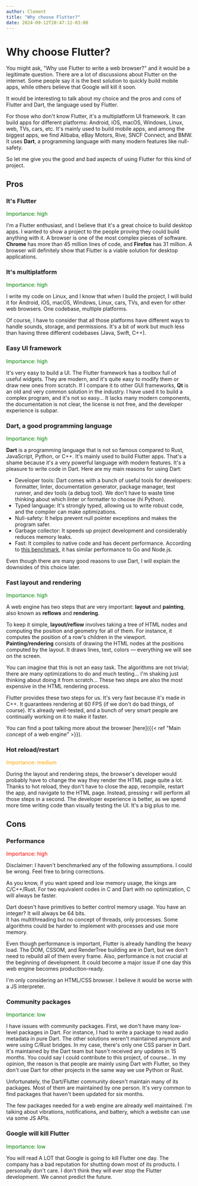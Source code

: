 ```yaml
---
author: Clement
title: "Why choose Flutter?"
date: 2024-09-12T20:47:12-03:00
---
```


# Why choose Flutter?

You might ask, "Why use Flutter to write a web browser?" and it would be a legitimate question. There are a lot of discussions about Flutter on the internet. Some people say it is the best solution to quickly build mobile apps, while others believe that Google will kill it soon.

It would be interesting to talk about my choice and the pros and cons of Flutter and Dart, the language used by Flutter.

For those who don't know Flutter, it's a multiplatform UI framework. It can build apps for different platforms: Android, iOS, macOS, Windows, Linux, web, TVs, cars, etc. It's mainly used to build mobile apps, and among the biggest apps, we find Alibaba, eBay Motors, Rive, SNCF Connect, and BMW. It uses **Dart**, a programming language with many modern features like null-safety.

So let me give you the good and bad aspects of using Flutter for this kind of project.

## Pros

### It's Flutter

<span style="color: green">Importance: high</span>

I'm a Flutter enthusiast, and I believe that it's a great choice to build desktop apps. I wanted to show a project to the people proving they could build anything with it. A browser is one of the most complex pieces of software. **Chrome** has more than 45 million lines of code, and **Firefox** has 31 million. A browser will definitely show that Flutter is a viable solution for desktop applications.

### It's multiplatform

<span style="color: green">Importance: high</span>

I write my code on Linux, and I know that when I build the project, I will build it for Android, iOS, macOS, Windows, Linux, cars, TVs, and even for other web browsers. One codebase, multiple platforms.

Of course, I have to consider that all those platforms have different ways to handle sounds, storage, and permissions. It's a bit of work but much less than having three different codebases (Java, Swift, C++).

### Easy UI framework

<span style="color: green">Importance: high</span>

It's very easy to build a UI. The Flutter framework has a toolbox full of useful widgets. They are modern, and it's quite easy to modify them or draw new ones from scratch. If I compare it to other GUI frameworks, **Qt** is an old and very common solution in the industry. I have used it to build a complex program, and it's not so easy... It lacks many modern components, the documentation is not clear, the license is not free, and the developer experience is subpar.

### Dart, a good programming language

<span style="color: green">Importance: high</span>

**Dart** is a programming language that is not so famous compared to Rust, JavaScript, Python, or C++. It's mainly used to build Flutter apps. That's a shame because it's a very powerful language with modern features. It's a pleasure to write code in Dart. Here are my main reasons for using Dart:

- Developer tools: Dart comes with a bunch of useful tools for developers: formatter, linter, documentation generator, package manager, test runner, and dev tools (a debug tool). We don't have to waste time thinking about which linter or formatter to choose (hi Python).
- Typed language: It's strongly typed, allowing us to write robust code, and the compiler can make optimizations.
- Null-safety: It helps prevent null pointer exceptions and makes the program safer.
- Garbage collector: It speeds up project development and considerably reduces memory leaks.
- Fast: It compiles to native code and has decent performance. According to [this benchmark](https://benchmarksgame-team.pages.debian.net/benchmarksgame/performance/mandelbrot.html), it has similar performance to Go and Node.js.

Even though there are many good reasons to use Dart, I will explain the downsides of this choice later.

### Fast layout and rendering

<span style="color: green">Importance: high</span>

A web engine has two steps that are very important: **layout** and **painting**, also known as **reflows** and **rendering**.

To keep it simple, **layout/reflow** involves taking a tree of HTML nodes and computing the position and geometry for all of them. For instance, it computes the position of a row's children in the viewport.  
**Painting/rendering** consists of drawing the HTML nodes at the positions computed by the layout. It draws lines, text, colors — everything we will see on the screen.

You can imagine that this is not an easy task. The algorithms are not trivial; there are many optimizations to do and much testing... I'm shaking just thinking about doing it from scratch... These two steps are also the most expensive in the HTML rendering process.

Flutter provides these two steps for us. It's very fast because it's made in C++. It guarantees rendering at 60 FPS (if we don't do bad things, of course). It's already well-tested, and a bunch of very smart people are continually working on it to make it faster.

You can find a post talking more about the browser [here]({{< ref "Main concept of a web engine" >}}).

### Hot reload/restart

<span style="color: orange">Importance: medium</span>

During the layout and rendering steps, the browser's developer would probably have to change the way they render the HTML page quite a lot. Thanks to hot reload, they don't have to close the app, recompile, restart the app, and navigate to the HTML page. Instead, pressing r will perform all those steps in a second. The developer experience is better, as we spend more time writing code than visually testing the UI. It's a big plus to me.

## Cons

### Performance

<span style="color: red">Importance: high</span>

Disclaimer: I haven't benchmarked any of the following assumptions. I could be wrong. Feel free to bring corrections.

As you know, if you want speed and low memory usage, the kings are C/C++/Rust. For two equivalent codes in C and Dart with no optimization, C will always be faster.

Dart doesn't have primitives to better control memory usage. You have an integer? It will always be 64 bits.  
It has multithreading but no concept of threads, only processes. Some algorithms could be harder to implement with processes and use more memory.

Even though performance is important, Flutter is already handling the heavy load. The DOM, CSSOM, and RenderTree building are in Dart, but we don't need to rebuild all of them every frame. Also, performance is not crucial at the beginning of development. It could become a major issue if one day this web engine becomes production-ready.

I'm only considering an HTML/CSS browser. I believe it would be worse with a JS interpreter.

### Community packages

<span style="color: green">Importance: low</span>

I have issues with community packages. First, we don't have many low-level packages in Dart. For instance, I had to write a package to read audio metadata in pure Dart. The other solutions weren't maintained anymore and were using C/Rust bridges. In my case, there's only one CSS parser in Dart. It's maintained by the Dart team but hasn't received any updates in 15 months. You could say I could contribute to this project, of course... In my opinion, the reason is that people are mainly using Dart with Flutter, so they don't use Dart for other projects in the same way we use Python or Rust.

Unfortunately, the Dart/Flutter community doesn't maintain many of its packages. Most of them are maintained by one person. It's very common to find packages that haven't been updated for six months.

The few packages needed for a web engine are already well maintained. I'm talking about vibrations, notifications, and battery, which a website can use via some JS APIs.

### Google will kill Flutter

<span style="color: green">Importance: low</span>

You will read A LOT that Google is going to kill Flutter one day. The company has a bad reputation for shutting down most of its products. I personally don't care. I don't think they will ever stop the Flutter development. We cannot predict the future.

